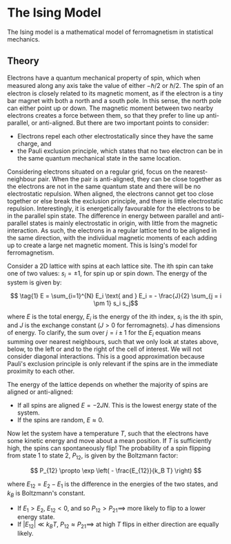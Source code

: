 # The Ising Model
 
The Ising model is a mathematical model of ferromagnetism in statistical mechanics. 

## Theory

Electrons have a quantum mechanical property of spin, which when measured along any axis take the value of either $-\hbar/2$ or $\hbar/2$. The spin of an electron is closely related to its magnetic moment, as if the electron is a tiny bar magnet with both a north and a south pole. In this sense, the north pole can either point up or down. The magnetic moment between two nearby electrons creates a force between them, so that they prefer to line up anti-parallel, or anti-aligned. But there are two important points to consider:

- Electrons repel each other electrostatically since they have the same charge, and
- the Pauli exclusion principle, which states that no two electron can be in the same quantum mechanical state in the same location.

Considering electrons situated on a regular grid, focus on the nearest-neighbour pair. When the pair is anti-aligned, they can be close together as the electrons are not in the same quantum state and there will be no electrostatic repulsion. When aligned, the electrons cannot get too close together or else break the exclusion principle, and there is little electrostatic repulsion. Interestingly, it is energetically favourable for the electrons to be in the parallel spin state. The difference in energy between parallel and anti-parallel states is mainly electrostatic in origin, with little from the magnetic interaction. As such, the electrons in a regular lattice tend to be aligned in the same direction, with the indiviidual magnetic moments of each adding up to create a large net magnetic moment. This is Ising's model for ferromagnetism. 

Consider a 2D lattice with spins at each lattice site. The ith spin can take one of two values: $s_i = \pm 1$, for spin up or spin down. The energy of the system is given by:

$$ \tag{1} E = \sum_{i=1}^{N} E_i \text{  and  } E_i = - \frac{J}{2} \sum_{j = i \pm 1} s_i s_j$$

where $E$ is the total energy, $E_i$ is the energy of the ith index, $s_i$ is the ith spin, and $J$ is the exchange constant ($J > 0$ for ferromagnets). $J$ has dimensions of energy. To clarify, the sum over $j = i \pm 1$ for the $E_i$ equation means summing over nearest neighbours, such that we only look at states above, below, to the left or and to the right of the cell of interest. We will not consider diagonal interactions. This is a good approximation because Pauli's exclusion principle is only relevant if the spins are in the immediate proximity to each other.

The energy of the lattice depends on whether the majority of spins are aligned or anti-aligned:

- If all spins are aligned $E = -2JN$. This is the lowest energy state of the system.
- If the spins are random, $E \approx 0$.

Now let the system have a temperature $T$, such that the electrons have some kinetic energy and move about a mean position. If $T$ is sufficiently high, the spins can spontaneously flip! The probability of a spin flipping from state 1 to state 2, $P_{12}$, is given by the Boltzmann factor:

$$ P_{12} \propto \exp \left( - \frac{E_{12}}{k_B T} \right) $$

where $E_{12} = E_2 - E_1$ is the difference in the energies of the two states, and $k_B$ is  Boltzmann's constant.

- If $E_1 > E_2$, $E_{12} < 0$, and so $P_{12} > P_{21} \implies$ more likely to flip to a lower energy state.
- If $\left| E_{12} \right| \ll k_B T$, $P_{12} \approx P_{21} \implies$ at high $T$ flips in either direction are equally likely.